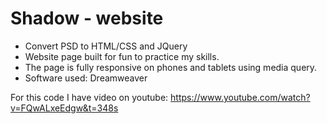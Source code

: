 # Shadow - website

* Convert PSD to HTML/CSS and JQuery
* Website page built for fun to practice my skills.
* The page is fully responsive on phones and tablets using media query.
* Software used: Dreamweaver

For this code I have video on youtube: 
https://www.youtube.com/watch?v=FQwALxeEdgw&t=348s
